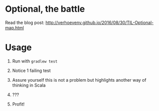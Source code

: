 # Optional, the battle

Read the blog post: <http://verhoevenv.github.io/2016/08/30/TIL-Optional-map.html>

# Usage

1. Run with `gradlew test`

2. Notice 1 failing test

3. Assure yourself this is not a problem but highlights another way of thinking in Scala

4. ???

5. Profit!
